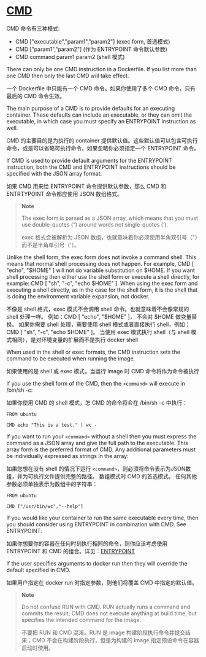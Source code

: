 # [CMD](https://docs.docker.com/engine/reference/builder/#cmd)

CMD 命令有三种模式:

- CMD ["executable","param1","param2"] (exec form, 首选模式)
- CMD ["param1","param2"] (作为 ENTRYPOINT 命令默认参数)
- CMD command param1 param2 (shell 模式)

There can only be one CMD instruction in a Dockerfile. If you list more than one CMD then only the last CMD will take effect.

一个 Dockerfile 中只能有一个 CMD 命令。如果你使用了多个 CMD 命令，只有最后的 CMD 命令生效。

The main purpose of a CMD is to provide defaults for an executing container. These defaults can include an executable, or they can omit the executable, in which case you must specify an ENTRYPOINT instruction as well.

CMD 的主要目的是为执行的 container 提供默认值。这些默认值可以包含可执行命令，或是可以省略可执行命令，如果忽略你必须指定一个 ENTRYPOINT 命令。

If CMD is used to provide default arguments for the ENTRYPOINT instruction, both the CMD and ENTRYPOINT instructions should be specified with the JSON array format.

如果 CMD 用来给 ENTRYPOINT 命令提供默认参数，那么 CMD 和 ENTRTYPOINT 命令都应使用 JSON 数组格式。

> **Note**
>
> The exec form is parsed as a JSON array, which means that you must use double-quotes (“) around words not single-quotes (‘).
>
> exec 格式会被解析为 JSON 数组，也就意味着你必须使用半角双引号（"）而不是半角单引号（'）。

Unlike the shell form, the exec form does not invoke a command shell. This means that normal shell processing does not happen. 
For example, CMD [ "echo", "$HOME" ] will not do variable substitution on $HOME. 
If you want shell processing then either use the shell form or execute a shell directly, for example: CMD [ "sh", "-c", "echo $HOME" ]. 
When using the exec form and executing a shell directly, as in the case for the shell form, it is the shell that is doing the environment variable expansion, not docker.

不像是 shell 格式，exec 模式不会调用 shell 命令。也就意味着不会像常规的 shell 处理一样。
例如：CMD [ "echo", "$HOME" ]， 不会对 $HOME 做变量替换。
如果你需要 shell 处理，需要使用 shell 模式或者直接执行 shell，例如：CMD [ "sh", "-c", "echo $HOME" ]。
当使用 exec 模式执行 shell（与 shell 模式相同），是对环境变量的扩展而不是执行 docker shell

When used in the shell or exec formats, the CMD instruction sets the command to be executed when running the image.

如果使用的是 shell 或 exec 模式，当运行 image 时 CMD 命令将作为命令被执行

If you use the shell form of the CMD, then the `<command>` will execute in /bin/sh -c:

如果你使用 CMD 的 shell 模式，怎 CMD 的命令将会在 /bin/sh -c 中执行：

```shell
FROM ubuntu

CMD echo "This is a test." | wc -
```

If you want to run your `<command>` without a shell then you must express the command as a JSON array and give the full path to the executable. 
This array form is the preferred format of CMD. 
Any additional parameters must be individually expressed as strings in the array:

如果您想在没有 shell 的情况下运行 `<command>`，则必须将命令表示为JSON数组，并为可执行文件提供完整的路径。
数组模式时 CMD 的首选模式。
任何其他参数必须单独表示为数组中的字符串：

```shell
FROM ubuntu

CMD ["/usr/bin/wc","--help"]
```

If you would like your container to run the same executable every time, then you should consider using ENTRYPOINT in combination with CMD. See ENTRYPOINT.

如果你想要你的容器在任何时刻执行相同的命令，则你应该考虑使用 ENTRYPOINT 和 CMD 的组合。详见：[ENTRYPOINT](https://docs.docker.com/engine/reference/builder/#entrypoint)

If the user specifies arguments to docker run then they will override the default specified in CMD.

如果用户指定在 docker run 时指定参数，则他们将覆盖 CMD 中指定的默认值。

> **Note**
>
> Do not confuse RUN with CMD. RUN actually runs a command and commits the result; CMD does not execute anything at build time, but specifies the intended command for the image.
>
> 不要把 RUN 和 CMD 混淆。RUN 是 image 构建阶段执行命令并提交结果；CMD 不会在构建阶段执行，但是为构建的 image 指定预设命令在容器启动时使用。
